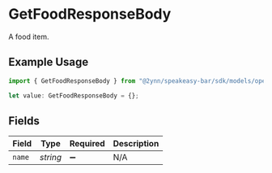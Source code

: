# GetFoodResponseBody

A food item.

## Example Usage

```typescript
import { GetFoodResponseBody } from "@2ynn/speakeasy-bar/sdk/models/operations";

let value: GetFoodResponseBody = {};
```

## Fields

| Field              | Type               | Required           | Description        |
| ------------------ | ------------------ | ------------------ | ------------------ |
| `name`             | *string*           | :heavy_minus_sign: | N/A                |